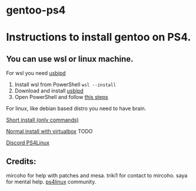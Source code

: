 # gentoo-ps4
# Instructions to install gentoo on PS4.

## You can use wsl or linux machine.
For wsl you need [usbipd](https://github.com/dorssel/usbipd-win) 
1. Install wsl from PowerShell ```wsl --install```
2. Download and install [usbipd](https://github.com/dorssel/usbipd-win) 
3. Open PowerShell and follow [this steps](wiki/short-for-windows.md)


For linux, like debian based distro you need to have brain.

[Short install (only commands)](wiki/short.md)

[Normal install with virtualbox](wiki/normal.md) TODO

[Discord PS4Linux](https://discord.com/invite/QtcPmzHVVm) 

## Credits:
mircoho for help with patches and mesa.
triki1 for contact to mircoho.
saya for mental help. 
[ps4linux](https://ps4linux.com/forums/) community. 